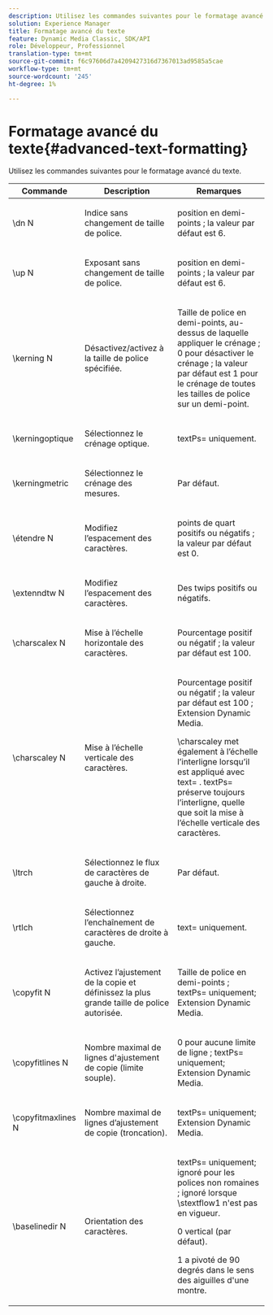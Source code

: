 ```yaml
---
description: Utilisez les commandes suivantes pour le formatage avancé du texte.
solution: Experience Manager
title: Formatage avancé du texte
feature: Dynamic Media Classic, SDK/API
role: Développeur, Professionnel
translation-type: tm+mt
source-git-commit: f6c97606d7a4209427316d7367013ad9585a5cae
workflow-type: tm+mt
source-wordcount: '245'
ht-degree: 1%

---
```



# Formatage avancé du texte{#advanced-text-formatting}

Utilisez les commandes suivantes pour le formatage avancé du texte.

<table id="table_43B2EB887C0F471BB60C23B570E7D3D2"> 
 <thead> 
  <tr> 
   <th class="entry"> Commande </th> 
   <th class="entry"> Description </th> 
   <th class="entry"> Remarques </th> 
  </tr> 
 </thead>
 <tbody> 
  <tr> 
   <td> <span class="codeph"> \dn  <span class="varname"> N  </span> </span> </td> 
   <td> <p>Indice sans changement de taille de police. </p> </td> 
   <td> <p>position en demi-points ; la valeur par défaut est 6. </p> </td> 
  </tr> 
  <tr> 
   <td> <span class="codeph"> \up  <span class="varname"> N  </span> </span> </td> 
   <td> <p>Exposant sans changement de taille de police. </p> </td> 
   <td> <p>position en demi-points ; la valeur par défaut est 6. </p> </td> 
  </tr> 
  <tr> 
   <td> <span class="codeph"> \kerning  <span class="varname"> N  </span> </span> </td> 
   <td> <p>Désactivez/activez à la taille de police spécifiée. </p> </td> 
   <td> <p>Taille de police en demi-points, au-dessus de laquelle appliquer le crénage ; 0 pour désactiver le crénage ; la valeur par défaut est 1 pour le crénage de toutes les tailles de police sur un demi-point. </p> </td> 
  </tr> 
  <tr> 
   <td> <span class="codeph"> \kerningoptique  </span> </td> 
   <td> <p>Sélectionnez le crénage optique. </p> </td> 
   <td> <p> <span class="codeph"> textPs=  </span> uniquement. </p> </td> 
  </tr> 
  <tr> 
   <td> <span class="codeph"> \kerningmetric  </span> </td> 
   <td> <p>Sélectionnez le crénage des mesures. </p> </td> 
   <td> <p>Par défaut. </p> </td> 
  </tr> 
  <tr> 
   <td> <span class="codeph"> \étendre  <span class="varname"> N  </span> </span> </td> 
   <td> <p>Modifiez l’espacement des caractères. </p> </td> 
   <td> <p>points de quart positifs ou négatifs ; la valeur par défaut est 0. </p> </td> 
  </tr> 
  <tr> 
   <td> <span class="codeph"> \extenndtw  <span class="varname"> N  </span> </span> </td> 
   <td> <p>Modifiez l’espacement des caractères. </p> </td> 
   <td> <p>Des twips positifs ou négatifs. </p> </td> 
  </tr> 
  <tr> 
   <td> <span class="codeph"> \charscalex  <span class="varname"> N  </span> </span> </td> 
   <td> <p>Mise à l’échelle horizontale des caractères. </p> </td> 
   <td> <p>Pourcentage positif ou négatif ; la valeur par défaut est 100. </p> </td> 
  </tr> 
  <tr> 
   <td> <span class="codeph"> \charscaley  <span class="varname"> N  </span> </span> </td> 
   <td> <p>Mise à l’échelle verticale des caractères. </p> </td> 
   <td> <p>Pourcentage positif ou négatif ; la valeur par défaut est 100 ; Extension Dynamic Media. </p> <p> <span class="codeph"> \charscaley met  </span> également à l’échelle l’interligne lorsqu’il est appliqué avec  <span class="codeph"> text=  </span>. <span class="codeph"> textPs= préserve  </span> toujours l’interligne, quelle que soit la mise à l’échelle verticale des caractères. </p> </td> 
  </tr> 
  <tr> 
   <td> <span class="codeph"> \ltrch  </span> </td> 
   <td> <p>Sélectionnez le flux de caractères de gauche à droite. </p> </td> 
   <td> <p>Par défaut. </p> </td> 
  </tr> 
  <tr> 
   <td> <span class="codeph"> \rtlch  </span> </td> 
   <td> <p>Sélectionnez l’enchaînement de caractères de droite à gauche. </p> </td> 
   <td> <p> <span class="codeph"> text=  </span> uniquement. </p> </td> 
  </tr> 
  <tr> 
   <td> <span class="codeph"> \copyfit  <span class="varname"> N  </span> </span> </td> 
   <td> <p>Activez l’ajustement de la copie et définissez la plus grande taille de police autorisée. </p> </td> 
   <td> <p>Taille de police en demi-points ; <span class="codeph"> textPs= </span> uniquement; Extension Dynamic Media. </p> </td> 
  </tr> 
  <tr> 
   <td> <span class="codeph"> \copyfitlines  <span class="varname"> N  </span> </span> </td> 
   <td> <p>Nombre maximal de lignes d'ajustement de copie (limite souple). </p> </td> 
   <td> <p>0 pour aucune limite de ligne ; <span class="codeph"> textPs= </span> uniquement; Extension Dynamic Media. </p> </td> 
  </tr> 
  <tr> 
   <td> <span class="codeph"> \copyfitmaxlines  <span class="varname"> N  </span> </span> </td> 
   <td> <p>Nombre maximal de lignes d’ajustement de copie (troncation). </p> </td> 
   <td> <p> <span class="codeph"> textPs=  </span> uniquement; Extension Dynamic Media. </p> </td> 
  </tr> 
  <tr> 
   <td> <span class="codeph"> \baselinedir  <span class="varname"> N  </span> </span> </td> 
   <td> <p>Orientation des caractères. </p> </td> 
   <td> <p> <span class="codeph"> textPs=  </span> uniquement; ignoré pour les polices non romaines ; ignoré lorsque  <span class="codeph"> \stextflow1  </span> n'est pas en vigueur. </p> <p>0 vertical (par défaut). </p> <p>1 a pivoté de 90 degrés dans le sens des aiguilles d'une montre. </p> </td> 
  </tr> 
 </tbody> 
</table>


